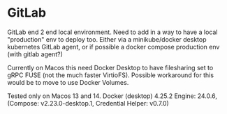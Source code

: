 # GitLab
GitLab end 2 end local environment. Need to add in a way to have a local "production" env to deploy too. Either via a minikube/docker desktop  kubernetes GitLab agent, or if possible a docker compose production env (with gitlab agent?)

Currently on Macos this need Docker Desktop to have filesharing set to gRPC FUSE (not the much faster VirtioFS).
Possible workaround for this would be to move to use Docker Volumes.

Tested only on Macos 13 and 14. Docker (desktop) 4.25.2 Engine: 24.0.6, (Compose: v2.23.0-desktop.1, Credential Helper: v0.7.0)

